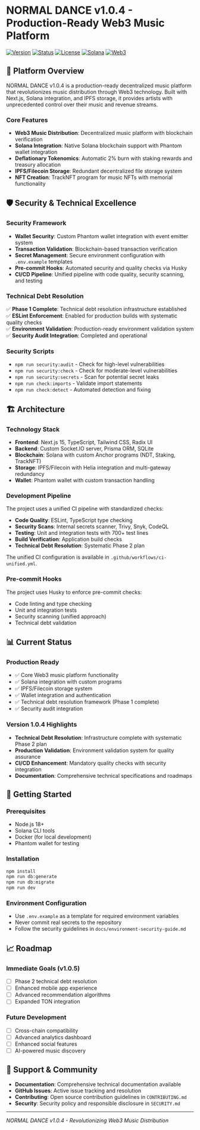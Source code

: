 # NORMAL DANCE v1.0.4 - Production-Ready Web3 Music Platform

[![Version](https://img.shields.io/badge/version-1.0.4-blue)](https://github.com/AENDYSTUDIO/NORMALDANCE-REVOLUTION/releases/tag/v1.0.4)
[![Status](https://img.shields.io/badge/status-production--ready-brightgreen)](https://github.com/AENDYSTUDIO/NORMALDANCE-REVOLUTION)
[![License](https://img.shields.io/badge/license-MIT-blue.svg)](LICENSE)
[![Solana](https://img.shields.io/badge/Solana-Ready-brightgreen)](https://solana.com)
[![Web3](https://img.shields.io/badge/Web3-Supported-yellow)](https://web3.foundation)

## 🚀 Platform Overview

NORMAL DANCE v1.0.4 is a production-ready decentralized music platform that revolutionizes music distribution through Web3 technology. Built with Next.js, Solana integration, and IPFS storage, it provides artists with unprecedented control over their music and revenue streams.

### Core Features

- **Web3 Music Distribution**: Decentralized music platform with blockchain verification
- **Solana Integration**: Native Solana blockchain support with Phantom wallet integration
- **Deflationary Tokenomics**: Automatic 2% burn with staking rewards and treasury allocation
- **IPFS/Filecoin Storage**: Redundant decentralized file storage system
- **NFT Creation**: TrackNFT program for music NFTs with memorial functionality

## 🛡️ Security & Technical Excellence

### Security Framework

- **Wallet Security**: Custom Phantom wallet integration with event emitter system
- **Transaction Validation**: Blockchain-based transaction verification
- **Secret Management**: Secure environment configuration with `.env.example` templates
- **Pre-commit Hooks**: Automated security and quality checks via Husky
- **CI/CD Pipeline**: Unified pipeline with code quality, security scanning, and testing

### Technical Debt Resolution

✅ **Phase 1 Complete**: Technical debt resolution infrastructure established  
✅ **ESLint Enforcement**: Enabled for production builds with systematic quality checks  
✅ **Environment Validation**: Production-ready environment validation system  
✅ **Security Audit Integration**: Completed and operational

### Security Scripts

- `npm run security:audit` - Check for high-level vulnerabilities
- `npm run security:check` - Check for moderate-level vulnerabilities
- `npm run security:secrets` - Scan for potential secret leaks
- `npm run check:imports` - Validate import statements
- `npm run check:detect` - Automated detection and fixing

## 🏗️ Architecture

### Technology Stack

- **Frontend**: Next.js 15, TypeScript, Tailwind CSS, Radix UI
- **Backend**: Custom Socket.IO server, Prisma ORM, SQLite
- **Blockchain**: Solana with custom Anchor programs (NDT, Staking, TrackNFT)
- **Storage**: IPFS/Filecoin with Helia integration and multi-gateway redundancy
- **Wallet**: Phantom wallet with custom transaction handling

### Development Pipeline

The project uses a unified CI pipeline with standardized checks:

- **Code Quality**: ESLint, TypeScript type checking
- **Security Scans**: Internal secrets scanner, Trivy, Snyk, CodeQL
- **Testing**: Unit and integration tests with 700+ test lines
- **Build Verification**: Application build checks
- **Technical Debt Resolution**: Systematic Phase 2 plan

The unified CI configuration is available in `.github/workflows/ci-unified.yml`.

### Pre-commit Hooks

The project uses Husky to enforce pre-commit checks:

- Code linting and type checking
- Unit and integration tests
- Security scanning (unified approach)
- Technical debt validation

## 📊 Current Status

### Production Ready

- ✅ Core Web3 music platform functionality
- ✅ Solana integration with custom programs
- ✅ IPFS/Filecoin storage system
- ✅ Wallet integration and authentication
- ✅ Technical debt resolution framework (Phase 1 complete)
- ✅ Security audit integration

### Version 1.0.4 Highlights

- **Technical Debt Resolution**: Infrastructure complete with systematic Phase 2 plan
- **Production Validation**: Environment validation system for quality assurance
- **CI/CD Enhancement**: Mandatory quality checks with security integration
- **Documentation**: Comprehensive technical specifications and roadmaps

## 🚀 Getting Started

### Prerequisites

- Node.js 18+
- Solana CLI tools
- Docker (for local development)
- Phantom wallet for testing

### Installation

```bash
npm install
npm run db:generate
npm run db:migrate
npm run dev
```

### Environment Configuration

- Use `.env.example` as a template for required environment variables
- Never commit real secrets to the repository
- Follow the security guidelines in `docs/environment-security-guide.md`

## 📈 Roadmap

### Immediate Goals (v1.0.5)

- [ ] Phase 2 technical debt resolution
- [ ] Enhanced mobile app experience
- [ ] Advanced recommendation algorithms
- [ ] Expanded TON integration

### Future Development

- [ ] Cross-chain compatibility
- [ ] Advanced analytics dashboard
- [ ] Enhanced social features
- [ ] AI-powered music discovery

## 🤝 Support & Community

- **Documentation**: Comprehensive technical documentation available
- **GitHub Issues**: Active issue tracking and resolution
- **Contributing**: Open source contribution guidelines in `CONTRIBUTING.md`
- **Security**: Security policy and responsible disclosure in `SECURITY.md`

---

_NORMAL DANCE v1.0.4 - Revolutionizing Web3 Music Distribution_
